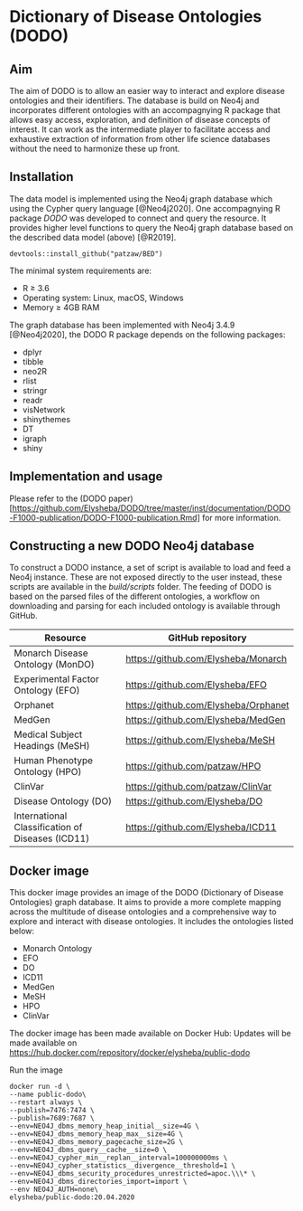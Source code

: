 # Dictionary of Disease Ontologies (DODO)

## Aim

The aim of DODO is to allow an easier way to interact and explore disease ontologies and their identifiers. The database is build on Neo4j and incorporates different ontologies with an accompagnying R package that allows easy access, exploration, and definition of disease concepts of interest. It can work as the intermediate player to facilitate access and exhaustive extraction of information from other life science databases without the need to harmonize these up front. 

## Installation 

The data model is implemented using the Neo4j graph database which using the Cypher query language [@Neo4j2020]. One accompagnying R package *DODO* was developed to connect and query the resource. It provides higher level functions to query the Neo4j graph database based on the described data model (above) [@R2019].

```
devtools::install_github("patzaw/BED")
```

The minimal system requirements are: 

- R ≥ 3.6
- Operating system: Linux, macOS, Windows
- Memory ≥ 4GB RAM

The graph database has been implemented with Neo4j 3.4.9 [@Neo4j2020], the DODO R package depends on the following packages:

-  dplyr
-  tibble
-  neo2R
-  rlist
-  stringr
-  readr
-  visNetwork
-  shinythemes
-  DT
-  igraph
-  shiny

## Implementation and usage

Please refer to the (DODO paper)[https://github.com/Elysheba/DODO/tree/master/inst/documentation/DODO-F1000-publication/DODO-F1000-publication.Rmd] for more information.

## Constructing a new DODO Neo4j database

To construct a DODO instance, a set of script is available to load and feed a Neo4j instance. These are not exposed directly to the user instead, these scripts are available in the *build/scripts* folder. The feeding of DODO is based on the parsed files of the different ontologies, a workflow on downloading and parsing for each included ontology is available through GitHub.


|Resource | GitHub repository|
|----|-------|
|Monarch Disease Ontology (MonDO) | https://github.com/Elysheba/Monarch |
|Experimental Factor Ontology (EFO) | https://github.com/Elysheba/EFO |
|Orphanet | https://github.com/Elysheba/Orphanet |
|MedGen | https://github.com/Elysheba/MedGen |
|Medical Subject Headings (MeSH) | https://github.com/Elysheba/MeSH |
|Human Phenotype Ontology (HPO) | https://github.com/patzaw/HPO |
|ClinVar | https://github.com/patzaw/ClinVar |
|Disease Ontology (DO) | https://github.com/Elysheba/DO |
|International Classification of Diseases (ICD11) | https://github.com/Elysheba/ICD11 |

## Docker image

This docker image provides an image of the DODO (Dictionary of Disease Ontologies) graph database. It aims to provide a more complete mapping across the multitude of disease ontologies and a comprehensive way to explore and interact with disease ontologies. It includes the ontologies listed below: 

- Monarch Ontology
- EFO
- DO
- ICD11
- MedGen
- MeSH
- HPO
- ClinVar

The docker image has been made available on Docker Hub: Updates will be made available on https://hub.docker.com/repository/docker/elysheba/public-dodo


Run the image

```
docker run -d \
--name public-dodo\
--restart always \
--publish=7476:7474 \
--publish=7689:7687 \
--env=NEO4J_dbms_memory_heap_initial__size=4G \
--env=NEO4J_dbms_memory_heap_max__size=4G \
--env=NEO4J_dbms_memory_pagecache_size=2G \
--env=NEO4J_dbms_query__cache__size=0 \
--env=NEO4J_cypher_min__replan__interval=100000000ms \
--env=NEO4J_cypher_statistics__divergence__threshold=1 \
--env=NEO4J_dbms_security_procedures_unrestricted=apoc.\\\* \
--env=NEO4J_dbms_directories_import=import \
--env NEO4J_AUTH=none\
elysheba/public-dodo:20.04.2020
```



